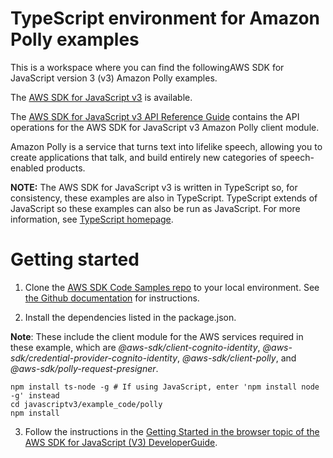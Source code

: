 # TypeScript environment for Amazon Polly examples
This is a workspace where you can find the followingAWS SDK for JavaScript version 3 (v3) Amazon Polly examples. 

The [AWS SDK for JavaScript v3](https://github.com/aws/aws-sdk-js-v3) is available. 

The [AWS SDK for JavaScript v3 API Reference Guide](https://docs.aws.amazon.com/AWSJavaScriptSDK/v3/latest/clients/client-polly/index.html) contains the API operations for the AWS SDK for JavaScript v3 Amazon Polly client module.


Amazon Polly is a service that turns text into lifelike speech, allowing you to create applications that talk, 
and build entirely new categories of speech-enabled products. 
 
**NOTE:** The AWS SDK for JavaScript v3 is written in TypeScript so, for consistency, these examples are also 
in TypeScript. TypeScript extends of JavaScript so these examples can also be run as JavaScript. 
For more information, see [TypeScript homepage](https://www.typescriptlang.org/).

# Getting started

1. Clone the [AWS SDK Code Samples repo](https://github.com/awsdocs/aws-doc-sdk-examples) to your local environment. See [the Github documentation](https://docs.github.com/en/github/creating-cloning-and-archiving-repositories/cloning-a-repository) for instructions.

2. Install the dependencies listed in the package.json.

**Note**: These include the client module for the AWS services required in these example, 
which are *@aws-sdk/client-cognito-identity*, *@aws-sdk/credential-provider-cognito-identity*,
*@aws-sdk/client-polly*, and *@aws-sdk/polly-request-presigner*.

```
npm install ts-node -g # If using JavaScript, enter 'npm install node -g' instead
cd javascriptv3/example_code/polly
npm install
```
3. Follow the instructions in the [Getting Started in the browser topic of the AWS SDK for JavaScript (V3) DeveloperGuide](https://docs.aws.amazon.com/sdk-for-javascript/v2/developer-guide/getting-started-browser.html).


